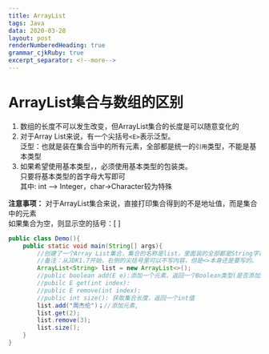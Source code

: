 ```yaml
---
title: ArrayList
tags: Java
data: 2020-03-28
layout: post
renderNumberedHeading: true
grammar_cjkRuby: true
excerpt_separator: <!--more-->
---
```

<p align="center"></p>
<!--more-->

# ArrayList集合与数组的区别
1.  数组的长度不可以发生改变，但ArrayList集合的长度是可以随意变化的    
2.  对于Array List来说，有一个尖括号`<E>`表示泛型。   
		泛型：也就是装在集合当中的所有元素，全部都是统一的`引用`类型，不能是基本类型 
3. 如果希望使用基本类型，，必须使用基本类型的包装类。    
    只要将基本类型的首字母大写即可    
	其中: int --> Integer，char->Character较为特殊      
	

**注意事项：**
	对于ArrayList集合来说，直接打印集合得到的不是地址值，而是集合中的元素     
	如果集合为空，则显示空的括号：[ ]
```java
public class Demo(){
	public static void main(String[] args){
		//创建了一个Array List集合，集合的名称是list，里面装的全部都是String字符串类型的数据
		//备注：从JDK1.7开始，右侧的尖括号里可以不写内容，但是<>本身还是要写的。
		ArrayList<String> list = new ArrayList<>();
		//public boolean add(E e):添加一个元素，返回一个Boolean类型(是否添加成功)
		//pubilc E get(int index):
		//public E remove(int index):
		//public int size(): 获取集合长度，返回一个int值
		list.add("周杰伦")；//添加元素,
		list.get(2);
		list.remove(3);
		list.size();
	}
}
```